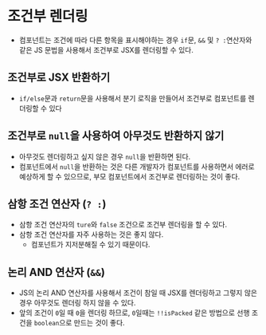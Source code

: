 # 조건부 렌더링

- 컴포넌트는 조건에 따라 다른 항목을 표시해야하는 경우 `if`문, `&&` 및 `? :`연산자와 같은 JS 문법을 사용해서 조건부로 JSX를 렌더링할 수 있다.

## 조건부로 JSX 반환하기

- `if/else`문과 `return`문을 사용해서 분기 로직을 만들어서 조건부로 컴포넌트를 렌더링할 수 있다

## 조건부로 `null`을 사용하여 아무것도 반환하지 않기

- 아무것도 렌더링하고 싶지 않은 경우 `null`을 반환하면 된다.
- 컴포넌트에서 `null`을 반환하는 것은 다른 개발자가 컴포넌트를 사용하면서 에러로 예상하게 할 수 있으므로, 부모 컴포넌트에서 조건부로 렌더링하는 것이 좋다.

## 삼항 조건 연산자 (`? :`)

- 삼항 조건 연산자의 `ture`와 `false` 조건으로 조건부 렌더링을 할 수 있다.
- 삼항 조건 연산자를 자주 사용하는 것은 좋지 않다.
  - 컴포넌트가 지저분해질 수 있기 때문이다.

## 논리 AND 연산자 (`&&`)

- JS의 논리 AND 연산자를 사용해서 조건이 참일 때 JSX를 렌더링하고 그렇지 않은 경우 아무것도 렌더링 하지 않을 수 있다.
- 앞의 조건이 `0`일 때 `0`을 렌더링 하므로, `0`일때는 `!!isPacked` 같은 방법으로 선행 조건을 `boolean`으로 만드는 것이 좋다.
